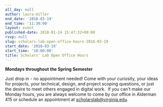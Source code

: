 ```yaml
---
all_day: null
author: laura-miller
end_date: '2018-03-19'
end_time: '11:30:00'
layout: event
published-date: 2018-01-24 15:47:32+00:00
rsvp: null
slug: scholars-lab-open-office-hours-2018-03-19
start_date: '2018-03-19'
start_time: '10:00:00'
title: Scholars' Lab Open Office Hours
---
```


**Mondays throughout the Spring Semester**

Just drop in - no appointment needed! Come with your curiosity, your ideas for projects, your technical, design, and project scoping questions, or just the desire to meet others engaged in digital work.  If you can't make our Monday hours, you are always welcome to come by our office in Alderman 415 or schedule an appointment at [scholarslab@virginia.edu](mailto:scholarslab@virginia.edu).
